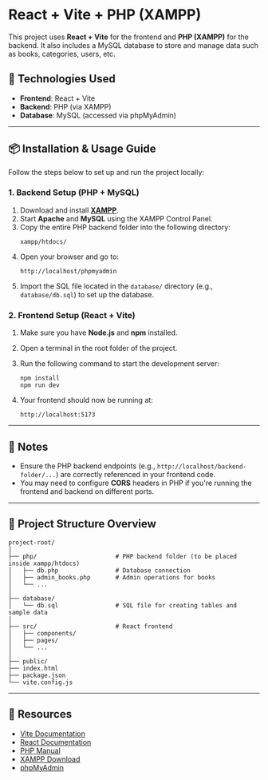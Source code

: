 # React + Vite + PHP (XAMPP)

This project uses **React + Vite** for the frontend and **PHP (XAMPP)** for the backend. It also includes a MySQL database to store and manage data such as books, categories, users, etc.

## 🔧 Technologies Used

- **Frontend**: React + Vite
- **Backend**: PHP (via XAMPP)
- **Database**: MySQL (accessed via phpMyAdmin)

---

## 📦 Installation & Usage Guide

Follow the steps below to set up and run the project locally:

### 1. Backend Setup (PHP + MySQL)

1. Download and install **[XAMPP](https://www.apachefriends.org/index.html)**.
2. Start **Apache** and **MySQL** using the XAMPP Control Panel.
3. Copy the entire PHP backend folder into the following directory:
   ```
   xampp/htdocs/
   ```
4. Open your browser and go to:
   ```
   http://localhost/phpmyadmin
   ```
5. Import the SQL file located in the `database/` directory (e.g., `database/db.sql`) to set up the database.

### 2. Frontend Setup (React + Vite)

1. Make sure you have **Node.js** and **npm** installed.
2. Open a terminal in the root folder of the project.
3. Run the following command to start the development server:
   ```
   npm install
   npm run dev
   ```

4. Your frontend should now be running at:
   ```
   http://localhost:5173
   ```

---

## 🧩 Notes

- Ensure the PHP backend endpoints (e.g., `http://localhost/backend-folder/...`) are correctly referenced in your frontend code.
- You may need to configure **CORS** headers in PHP if you're running the frontend and backend on different ports.

---

## 📁 Project Structure Overview

```
project-root/
│
├── php/                      # PHP backend folder (to be placed inside xampp/htdocs)
│   ├── db.php                # Database connection
│   ├── admin_books.php       # Admin operations for books
│   └── ...
│
├── database/
│   └── db.sql                # SQL file for creating tables and sample data
│
├── src/                      # React frontend
│   ├── components/
│   ├── pages/
│   └── ...
│
├── public/
├── index.html
├── package.json
└── vite.config.js
```

---

## 🔗 Resources

- [Vite Documentation](https://vitejs.dev/)
- [React Documentation](https://reactjs.org/)
- [PHP Manual](https://www.php.net/manual/en/)
- [XAMPP Download](https://www.apachefriends.org/index.html)
- [phpMyAdmin](https://www.phpmyadmin.net/)
